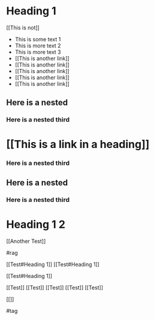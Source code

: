 # Heading 1

[[This is not]]

- This is some text 1
- This is more text 2
- This is more text 3 
- [[This is another link]]
- [[This is another link]]
- [[This is another link]]
- [[This is another link]]
- [[This is another link]]

## Here is a nested


### Here is a nested third

# [[This is a link in a heading]]

### Here is a nested third

## Here is a nested


### Here is a nested third

# Heading 1 2

[[Another Test]]


#rag


[[Test#Heading 1]]
[[Test#Heading 1]]

[[Test#Heading 1]]


[[Test]]
[[Test]]
[[Test]]
[[Test]]
[[Test]]


[[]]


#tag
